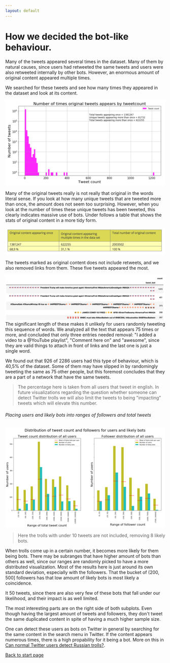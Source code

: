 ```yaml
---
layout: default
---
```


# How we decided the bot-like behaviour.

Many of the tweets appeared several times in the dataset. Many of them by natural causes, since users had retweeted the same tweets and users were also retweeted internally by other bots. However, an enormous amount of original content appeared multiple times.

We searched for these tweets and see how many times they appeared in the dataset and look at its content.

![Cumulative distribution](/botsdeciding/originaltweetshist.png)


Many of the original tweets really is not really that original in the words literal sense. If you look at how many unique tweets that are tweeted more than once, the amount does not seem too surprising. However, when you look at the number of times these unique tweets has been tweeted, this clearly indicates massive use of bots. Under follows a table that shows the stats of original content in a more tidy form.


![Table of original content](/botsdeciding/originaltweetstable.png)

The tweets marked as original content does not include retweets, and we also removed links from them. These five tweets appeared the most.

![Cumulative distribution](/botsdeciding/duplicatedtweetsexamples.png)
The significant length of these makes it unlikely for users randomly tweeting this sequence of words. We analyzed all the text that appears 75 times or more, and concluded that only three entries needed removal: "I added a video to a @YouTube playlist", "Comment here on" and "awesome", since they are valid things to attach in front of links and the last one is just a single word.

We found out that 926 of 2286 users had this type of behaviour, which is 40,5% of the dataset. Some of them may have slipped in by randomingly tweeting the same as 75 other people, but this foremost concludes that they are a part of a network that have the same tweets. 
> The percentage here is taken from all users that tweet in english. In future visualizations regarding the question whether someone can detect Twitter trolls we will also limit the tweets to being "impacting" tweets which will elevate this number.

###### Placing users and likely bots into ranges of followers and total tweets
![Follower and tweetcount](/botsdeciding/botsandusers.png)
>Here the trolls with under 10 tweets are not included, removing 8 likely bots.

When trolls come up in a certain number, it becomes more likely for them being bots. There may be subranges that have higher amount of bots than others as well, since our ranges are randomly picked to have a more distributed visualization. Most of the results here is just around its own standard deviation, especially with the followers. That the bucket  of (200, 500] followers has that low amount of likely bots is most likely a coincidence.

It 50 tweets, since there are also very few of these bots that fall under our likelihood, and their impact is as well limited.

The most interesting parts are on the right side of both subplots. Even though having the largest amount of tweets and followers, they don't tweet the same duplicated content in spite of having a much higher sample size. 

One can detect these users as bots on Twitter in general by searching for the same content in the search menu in Twitter. If the content appears numerous times, there is a high propability for it being a bot. More on this in [Can normal Twitter users detect Russian trolls?](./userdetect.html). 

[Back to start page](./)
